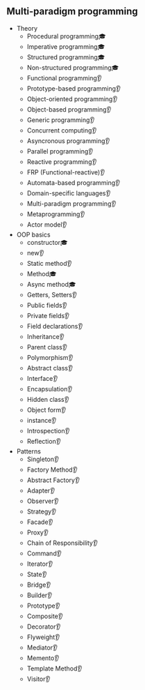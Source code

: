 ## Multi-paradigm programming

- Theory
  - Procedural programming🎓
  - Imperative programming🎓
  - Structured programming🎓
  - Non-structured programming🎓
  - Functional programming👂
  - Prototype-based programming👂
  - Object-oriented programming👂
  - Object-based programming👂
  - Generic programming👂
  - Concurrent computing👂
  - Asyncronous programming👂
  - Parallel programming👂
  - Reactive programming👂
  - FRP (Functional-reactive)👂
  - Automata-based programming👂
  - Domain-specific languages👂
  - Multi-paradigm programming👂
  - Metaprogramming👂
  - Actor model👂
- OOP basics
  - constructor🎓
  - new👂
  - Static method👂
  - Method🎓
  - Async method🎓
  - Getters, Setters👂
  - Public fields👂
  - Private fields👂
  - Field declarations👂
  - Inheritance👂
  - Parent class👂
  - Polymorphism👂
  - Abstract class👂
  - Interface👂
  - Encapsulation👂
  - Hidden class👂
  - Object form👂
  - instance👂
  - Introspection👂
  - Reflection👂
- Patterns
  - Singleton👂
  - Factory Method👂
  - Abstract Factory👂
  - Adapter👂
  - Observer👂
  - Strategy👂
  - Facade👂
  - Proxy👂
  - Chain of Responsibility👂
  - Command👂
  - Iterator👂
  - State👂
  - Bridge👂
  - Builder👂
  - Prototype👂
  - Composite👂
  - Decorator👂
  - Flyweight👂
  - Mediator👂
  - Memento👂
  - Template Method👂
  - Visitor👂
